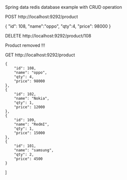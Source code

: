 
Spring data redis database example with CRUD operation

POST
http://localhost:9292/product

{
    "id": 108,
    "name":"oppo",
    "qty":4,
    "price": 98000
}

DELETE
http://localhost:9292/product/108

Product removed !!!


GET
http://localhost:9292/product


    {
        "id": 108,
        "name": "oppo",
        "qty": 4,
        "price": 98000
    },
    {
        "id": 102,
        "name": "Nokia",
        "qty": 1,
        "price": 12000
    },
    {
        "id": 109,
        "name": "RedmI",
        "qty": 1,
        "price": 15000
    },
    {
        "id": 101,
        "name": "samsung",
        "qty": 2,
        "price": 4500
    }
]
